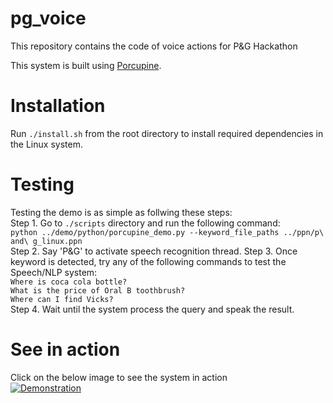 # pg_voice
This repository contains the code of voice actions for P&G Hackathon    

This system is built using [Porcupine](https://github.com/Picovoice/Porcupine). 

# Installation    
Run `./install.sh` from the root directory to install required dependencies in the Linux system.   

# Testing     
Testing the demo is as simple as follwing these steps:     
Step 1. Go to `./scripts` directory and run the following command:   
   `python ../demo/python/porcupine_demo.py --keyword_file_paths ../ppn/p\ and\ g_linux.ppn`     
Step 2. Say 'P&G' to activate speech recognition thread.
Step 3. Once keyword is detected, try any of the following commands to test the Speech/NLP system:    
      `Where is coca cola bottle?`    
      `What is the price of Oral B toothbrush?`     
      `Where can I find Vicks?`     
Step 4. Wait until the system process the query and speak the result.       

# See in action    
Click on the below image to see the system in action       
[![Demonstration](https://www.dropbox.com/s/k4kphe0x9ldz93a/pg_voice.png?dl=0)](https://youtu.be/XG_JuRgAbj8)       
